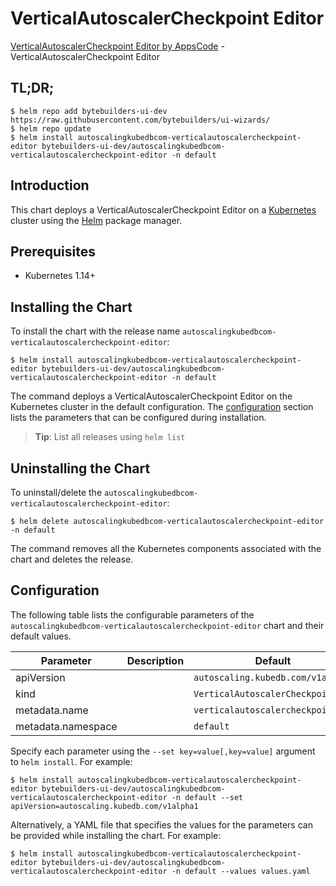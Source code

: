 # VerticalAutoscalerCheckpoint Editor

[VerticalAutoscalerCheckpoint Editor by AppsCode](https://byte.builders) - VerticalAutoscalerCheckpoint Editor

## TL;DR;

```console
$ helm repo add bytebuilders-ui-dev https://raw.githubusercontent.com/bytebuilders/ui-wizards/
$ helm repo update
$ helm install autoscalingkubedbcom-verticalautoscalercheckpoint-editor bytebuilders-ui-dev/autoscalingkubedbcom-verticalautoscalercheckpoint-editor -n default
```

## Introduction

This chart deploys a VerticalAutoscalerCheckpoint Editor on a [Kubernetes](http://kubernetes.io) cluster using the [Helm](https://helm.sh) package manager.

## Prerequisites

- Kubernetes 1.14+

## Installing the Chart

To install the chart with the release name `autoscalingkubedbcom-verticalautoscalercheckpoint-editor`:

```console
$ helm install autoscalingkubedbcom-verticalautoscalercheckpoint-editor bytebuilders-ui-dev/autoscalingkubedbcom-verticalautoscalercheckpoint-editor -n default
```

The command deploys a VerticalAutoscalerCheckpoint Editor on the Kubernetes cluster in the default configuration. The [configuration](#configuration) section lists the parameters that can be configured during installation.

> **Tip**: List all releases using `helm list`

## Uninstalling the Chart

To uninstall/delete the `autoscalingkubedbcom-verticalautoscalercheckpoint-editor`:

```console
$ helm delete autoscalingkubedbcom-verticalautoscalercheckpoint-editor -n default
```

The command removes all the Kubernetes components associated with the chart and deletes the release.

## Configuration

The following table lists the configurable parameters of the `autoscalingkubedbcom-verticalautoscalercheckpoint-editor` chart and their default values.

|     Parameter      | Description |              Default              |
|--------------------|-------------|-----------------------------------|
| apiVersion         |             | `autoscaling.kubedb.com/v1alpha1` |
| kind               |             | `VerticalAutoscalerCheckpoint`    |
| metadata.name      |             | `verticalautoscalercheckpoint`    |
| metadata.namespace |             | `default`                         |


Specify each parameter using the `--set key=value[,key=value]` argument to `helm install`. For example:

```console
$ helm install autoscalingkubedbcom-verticalautoscalercheckpoint-editor bytebuilders-ui-dev/autoscalingkubedbcom-verticalautoscalercheckpoint-editor -n default --set apiVersion=autoscaling.kubedb.com/v1alpha1
```

Alternatively, a YAML file that specifies the values for the parameters can be provided while
installing the chart. For example:

```console
$ helm install autoscalingkubedbcom-verticalautoscalercheckpoint-editor bytebuilders-ui-dev/autoscalingkubedbcom-verticalautoscalercheckpoint-editor -n default --values values.yaml
```
